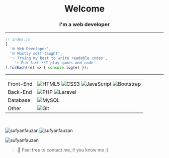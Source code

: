 <h1 align="center">Welcome</h1>
<h3 align="center">I'm a web developer</h3>
<hr>

```javascript
// index.js
[
  '🌐 Web Developer',
  '🤓 Mostly self-taught',
  '✨ Trying my best to write readable codes',
	'⚡ Fun fact **I play games and code'
].forEach((e) => { console.log(e) });
```
<hr>

<table>
	<tr>
		<td>Front-End</td>
		<td>
			<img alt="HTML5" src="https://img.shields.io/badge/HTML5-E34F26.svg?style=flat&logo=HTML5&logoColor=white">
			<img alt="CSS3" src="https://img.shields.io/badge/CSS3-1572B6.svg?style=flat&logo=CSS3&logoColor=white">
			<img alt="JavaScript" src="https://img.shields.io/badge/JavaScript-F7DF1E.svg?style=flat&logo=JavaScript&logoColor=black">
			<img alt="Bootstrap" src="https://img.shields.io/badge/Bootstrap-7952B3.svg?style=flat&logo=Bootstrap&logoColor=white">
		</td>
	</tr>
	<tr>
		<td>Back-End</td>
		<td>
			<img alt="PHP" src="https://img.shields.io/badge/PHP-777BB4.svg?style=flat&logo=PHP&logoColor=white">
			<img alt="Laravel" src="https://img.shields.io/badge/Laravel-FF2D20.svg?style=flat&logo=Laravel&logoColor=white">
		</td>
	</tr>
	<tr>
		<td>Database</td>
		<td>
			<img alt="MySQL" src="https://img.shields.io/badge/MySQL-4479A1.svg?style=flat&logo=MySQL&logoColor=white">
		</td>
	</tr>
	<tr>
		<td>Other</td>
		<td>
			<img alt="Git" src="https://img.shields.io/badge/Git-F05032.svg?style=flat&logo=Git&logoColor=white">
		</td>
	</tr>
</table>
<br>

<p><img align="left" src="https://github-readme-stats.vercel.app/api/top-langs?username=sufyanfauzan&show_icons=true&theme=dark&locale=en&layout=compact" alt="sufyanfauzan" /></p>

<p><img align="center" src="https://github-readme-stats.vercel.app/api?username=sufyanfauzan&show_icons=true&theme=dark&locale=en" alt="sufyanfauzan" /></p>

<p><img align="center" src="https://github-readme-streak-stats.herokuapp.com/?user=sufyanfauzan&theme=dark" alt="sufyanfauzan" /></p>


> 💌 Feel free to contact me, if you know me ;)
